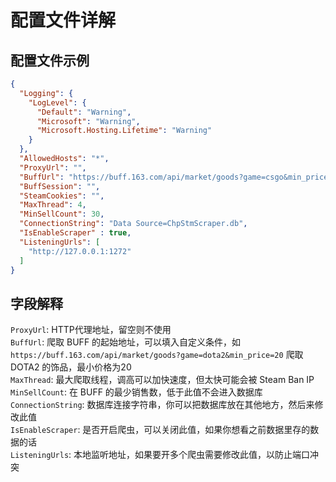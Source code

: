 # 配置文件详解
## 配置文件示例
````json
{
  "Logging": {
    "LogLevel": {
      "Default": "Warning",
      "Microsoft": "Warning",
      "Microsoft.Hosting.Lifetime": "Warning"
    }
  },
  "AllowedHosts": "*",
  "ProxyUrl": "",
  "BuffUrl": "https://buff.163.com/api/market/goods?game=csgo&min_price=20",
  "BuffSession": "",
  "SteamCookies": "",
  "MaxThread": 4,
  "MinSellCount": 30,
  "ConnectionString": "Data Source=ChpStmScraper.db",
  "IsEnableScraper" : true,
  "ListeningUrls": [
    "http://127.0.0.1:1272"
  ]
}
````
## 字段解释
`ProxyUrl`: HTTP代理地址，留空则不使用  
`BuffUrl`: 爬取 BUFF 的起始地址，可以填入自定义条件，如 `https://buff.163.com/api/market/goods?game=dota2&min_price=20` 爬取 DOTA2 的饰品，最小价格为20  
`MaxThread`: 最大爬取线程，调高可以加快速度，但太快可能会被 Steam Ban IP  
`MinSellCount`: 在 BUFF 的最少销售数，低于此值不会进入数据库  
`ConnectionString`: 数据库连接字符串，你可以把数据库放在其他地方，然后来修改此值  
`IsEnableScraper`: 是否开启爬虫，可以关闭此值，如果你想看之前数据里存的数据的话  
`ListeningUrls`: 本地监听地址，如果要开多个爬虫需要修改此值，以防止端口冲突  
